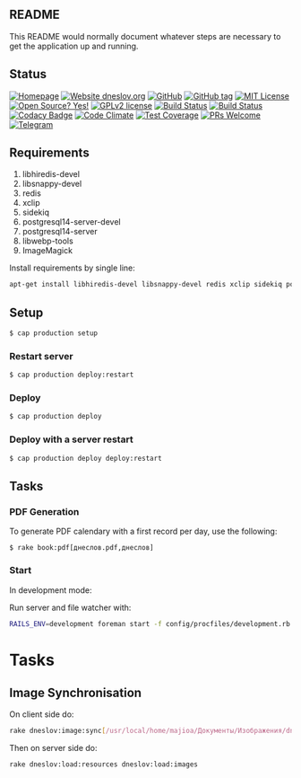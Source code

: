 ## README

This README would normally document whatever steps are necessary to get the
application up and running.

## Status

[![Homepage](http://img.shields.io/badge/home-dneslov.org-blue.svg)](http://dneslov.org)
[![Website dneslov.org](https://img.shields.io/website-up-down-green-red/https/dneslov.org.svg)](https://dneslov.org/)
[![GitHub](http://img.shields.io/badge/github-znamenica/dneslov-blue.svg)](http://github.com/znamenica/dneslov)
[![GitHub tag](https://img.shields.io/github/tag/znamenica/dneslov.svg)](https://GitHub.com/znamenica/dneslov/tags/)
[![MIT License](http://b.repl.ca/v1/License-MIT-blue.png)](LICENSE)
[![Open Source? Yes!](https://badgen.net/badge/Open%20Source%20%3F/Yes%21/blue?icon=github)](https://github.com/znamenica/dneslov)
[![GPLv2 license](https://img.shields.io/badge/License-GPLv2-blue.svg)](https://www.gnu.org/licenses/old-licenses/gpl-2.0.txt)
[![Build Status](https://img.shields.io/endpoint.svg?url=https%3A%2F%2Factions-badge.atrox.dev%2Fznamenica%2Fdneslov%2Fbadge&style=flat&logo=none)](https://actions-badge.atrox.dev/znamenica/dneslov/goto)
[![Build Status](https://circleci.com/gh/znamenica/dneslov/tree/master.svg?style=svg)](https://circleci.com/gh/znamenica/dneslov/tree/master)
[![Codacy Badge](https://app.codacy.com/project/badge/Grade/7b7578bc49804fa3b56fd1fef5dfbe90)](https://www.codacy.com/gh/znamenica/dneslov/dashboard?utm_source=github.com&amp;utm_medium=referral&amp;utm_content=znamenica/dneslov&amp;utm_campaign=Badge_Grade)
[![Code Climate](https://codeclimate.com/github/znamenica/dneslov/badges/gpa.svg)](https://codeclimate.com/github/znamenica/dneslov)
[![Test Coverage](https://codeclimate.com/github/znamenica/dneslov/badges/coverage.svg)](https://codeclimate.com/github/znamenica/dneslov)
[![PRs Welcome](https://img.shields.io/badge/PRs-welcome-brightgreen.svg?style=flat-square)](https://github.com/znamenica/dneslov/pulls)
[![Telegram](https://badgen.net/badge/icon/telegram?icon=telegram&labe)](https://t.me/dneslov)

## Requirements

1. libhiredis-devel
2. libsnappy-devel
3. redis
4. xclip
5. sidekiq
6. postgresql14-server-devel
7. postgresql14-server
8. libwebp-tools
9. ImageMagick

Install requirements by single line:

```bash
apt-get install libhiredis-devel libsnappy-devel redis xclip sidekiq postgresql14-server-devel postgresql14-server libwebp-tools ImageMagick
```

## Setup

```bash
$ cap production setup
```

### Restart server

```bash
$ cap production deploy:restart
```

### Deploy

```bash
$ cap production deploy
```

### Deploy with a server restart

```bash
$ cap production deploy deploy:restart
```
## Tasks

### PDF Generation

To generate PDF calendary with a first record per day, use the following:

    $ rake book:pdf[днеслов.pdf,днеслов]

### Start

In development mode:

Run server and file watcher with:

```bash
RAILS_ENV=development foreman start -f config/procfiles/development.rb -d .
```


# Tasks
## Image Synchronisation

On client side do:
```bash
rake dneslov:image:sync[/usr/local/home/majioa/Документы/Изображения/dneslov_pin1/,/usr/local/home/majioa/git/dneslov/public/images]
```

Then on server side do:
```bash
rake dneslov:load:resources dneslov:load:images
```
